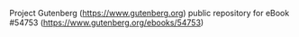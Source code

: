 Project Gutenberg (https://www.gutenberg.org) public repository for
eBook #54753 (https://www.gutenberg.org/ebooks/54753)
